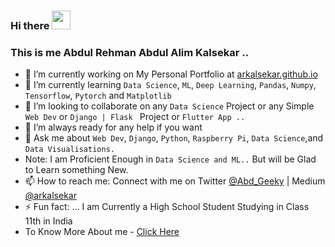 ### Hi there <img src="https://raw.githubusercontent.com/MartinHeinz/MartinHeinz/master/wave.gif" width="30px">
### This is me Abdul Rehman Abdul Alim Kalsekar ..


- 🔭 I’m currently working on My Personal Portfolio at [arkalsekar.github.io](https://arkalsekar.github.io/abdulrehman/)
- 🌱 I’m currently learning ```Data Science```, ```ML```, ```Deep Learning```, ```Pandas```, ```Numpy```, ```Tensorflow```, ```Pytorch``` and ```Matplotlib```
- 👯 I’m looking to collaborate on any ```Data Science``` Project or any Simple ```Web Dev``` or ```Django | Flask ``` Project or ```Flutter App ..```
- 🤔 I’m always ready for any help if you want  
- 💬 Ask me about ```Web Dev```, ```Django```, ```Python```, ```Raspberry Pi```,  ```Data Science```,and ```Data Visualisations.``` 
- Note: I am Proficient Enough in ```Data Science and ML..``` But will be Glad to Learn something New.
- 📫 How to reach me: Connect with me on Twitter [@Abd_Geeky](https://twitter.com/AbdGeeky) | Medium [@arkalsekar](https://arkalsekar.medium.com/)
- ⚡ Fun fact: ... I am Currently a High School Student Studying in Class 11th in India
- To Know More About me - [Click Here](https://arkalsekar.github.io/abdulrehman/)

